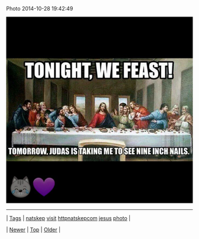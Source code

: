 <!--
title: Photo 2014-10-28 19
date: 2020-06-28T15:27:00.034Z
tags: natskep, visit, httpnatskepcom, jesus, photo
-->


Photo 2014-10-28 19:42:49

![](101192910164-0.jpg)

<!--BOTTOM-POST-NAVIGATION-->
---

| [Tags](tags.md) | [natskep](tag-natskep.md) [visit](tag-visit.md) [httpnatskepcom](tag-httpnatskepcom.md) [jesus](tag-jesus.md) [photo](tag-photo.md) |

| [Newer](101192883899.md) | [Top](index.md) | [Older](101195935799.md) |
